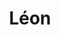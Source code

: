 ---
layout: post
title: Léon
director: Luc Besson
year: 1994
cover: https://images.mubicdn.net/images/film/168/cache-90913-1545068127/image-w1280.jpg
imdb250: true
---